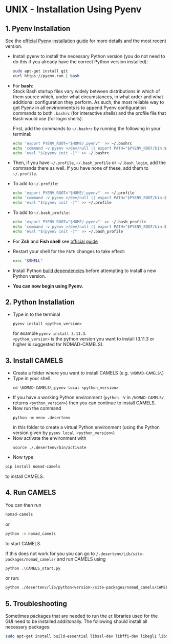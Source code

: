 # UNIX - Installation Using Pyenv

## 1. Pyenv Installation
See the [official Pyenv installation guide](https://github.com/pyenv/pyenv#installation) for more details and the most recent version.

- Install pyenv to install the necessary Python version (you do not need to do this if you already have the correct Python version installed):
  ```bash
  sudo apt-get install git
  curl https://pyenv.run | bash
  ```
- For **bash**:\
Stock Bash startup files vary widely between distributions in which of them source which, under what circumstances, in what order and what additional configuration they perform. As such, the most reliable way to get Pyenv in all environments is to append Pyenv configuration commands to both `.bashrc` (for interactive shells) and the profile file that Bash would use (for login shells).

  First, add the commands to `~/.bashrc` by running the following in your terminal:
  ```bash
  echo 'export PYENV_ROOT="$HOME/.pyenv"' >> ~/.bashrc
  echo 'command -v pyenv >/dev/null || export PATH="$PYENV_ROOT/bin:$PATH"' >> ~/.bashrc
  echo 'eval "$(pyenv init -)"' >> ~/.bashrc
  ```
- Then, if you have `~/.profile`, `~/.bash_profile` or `~/.bash_login`, add the commands there as well. If you have none of these, add them to `~/.profile`.
- To add to `~/.profile`:  
  ```bash
  echo 'export PYENV_ROOT="$HOME/.pyenv"' >> ~/.profile
  echo 'command -v pyenv >/dev/null || export PATH="$PYENV_ROOT/bin:$PATH"' >> ~/.profile
  echo 'eval "$(pyenv init -)"' >> ~/.profile
  ```
- To add to `~/.bash_profile`:  
  ```bash
  echo 'export PYENV_ROOT="$HOME/.pyenv"' >> ~/.bash_profile
  echo 'command -v pyenv >/dev/null || export PATH="$PYENV_ROOT/bin:$PATH"' >> ~/.bash_profile
  echo 'eval "$(pyenv init -)"' >> ~/.bash_profile
  ```
- For **Zsh** and **Fish shell** see [official guide](https://github.com/pyenv/pyenv#installation)
- Restart your shell for the `PATH` changes to take effect:
  ```bash
  exec "$SHELL"
  ```
- Install Python [build dependencies](https://github.com/pyenv/pyenv/wiki#suggested-build-environment) before attempting to install a new Python version.
- **You can now begin using Pyenv.**
## 2. Python Installation
- Type in to the terminal 
  ```
  pyenv install <python_version>
  ``` 
  for example `pyenv install 3.11.3`.\
`<python_version>` is the python version you want to install (3.11.3 or higher is suggested for NOMAD-CAMELS).

## 3. Install CAMELS
- Create a folder where you want to install CAMELS (e.g. `\NOMAD-CAMELS\`)
- Type in your shell 
  ```
  cd \NOMAD-CAMELS\;pyenv local <python_version> 
  ```
- If you have a working Python environment (`python -V` in `/NOMAD-CAMELS/` returns `<python_version>`) then you can continue to install CAMELS.
- Now  run the command 
  ```
  python -m venv .desertenv
  ``` 
  in this folder to create a virtual Python environment (using the Python version given by `pyenv local <python_version>`)
- Now  activate the environment with 
  ```
  source ./.desertenv/bin/activate
  ```
- Now type
```bash
pip install nomad-camels 
```
   to install CAMELS.

## 4. Run CAMELS

You can then run 

```bash
nomad-camels
```

 or  

```bash
python -m nomad_camels
```

to start CAMELS.

If this does not work for you you can go to `/.desertenv/Lib/site-packages/nomad_camels/` and run CAMELS using

```bash
python .\CAMELS_start.py
```

or run:

```bash
python ./desertenv/lib/python<version>/site-packages/nomad_camels/CAMELS_start.py
```

## 5. Troubleshooting
Sometimes packages that are needed to run the `qt` libraries used for the GUI need to be installed addiitonally. The following should install all necessary packages:
```bash
sudo apt-get install build-essential libssl-dev libffi-dev libegl1 libdbus-1-3 libxkbcommon-x11-0 libxcb-icccm4 libxcb-image0 libxcb-keysyms1 libxcb-randr0 libxcb-render-util0 libxcb-xinerama0 libxcb-xinput0 libxcb-xfixes0 x11-utils libxcb-cursor0 libopengl0 libegl1-mesa libgl1-mesa-glx libpulse0
```
